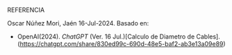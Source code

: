 



REFERENCIA

Oscar Núñez Mori, Jaén 16-Jul-2024. Basado en:
- OpenAI(2024). _ChatGPT_ (Ver. 16 Jul.)[Calculo de Diametro de Cables].(https://chatgpt.com/share/830ed99c-690d-48e5-baf2-ab3e13a09e89)


